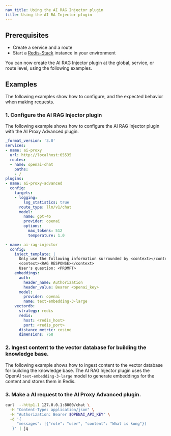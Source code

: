 ```yaml
---
nav_title: Using the AI RAG Injector plugin
title: Using the AI RA Injector plugin
---
```

<!-- how-to/tutorial goes here -->


## Prerequisites

- Create a service and a route
- Start a [Redis-Stack](https://redis.io/docs/latest/) instance in your environment

You can now create the AI RAG Injector plugin at the global, service, or route level, using the following examples.

## Examples

The following examples show how to configure, and the expected behavior when making requests.

### 1. Configure the AI RAG Injector plugin
The following example shows how to configure the AI RAG Injector plugin with the AI Proxy Advanced plugin.
```yaml
_format_version: '3.0'
services:
- name: ai-proxy
  url: http://localhost:65535
  routes:
  - name: openai-chat
    paths:
    - /
plugins:
- name: ai-proxy-advanced
  config:
    targets:
    - logging:
        log_statistics: true
      route_type: llm/v1/chat
      model:
        name: gpt-4o
        provider: openai
        options:
          max_tokens: 512
          temperature: 1.0

- name: ai-rag-injector
  config:
    inject_template: |
      Only use the following information surrounded by <context></context>to and your existing knowledge to provide the best possible answer to the user.
      <context><RAG RESPONSE></context>
      User's question: <PROMPT>
    embeddings:
      auth:
        header_name: Authorization
        header_value: Bearer <openai_key>
      model:
        provider: openai
        name: text-embedding-3-large
    vectordb:
      strategy: redis
      redis:
        host: <redis_host>
        port: <redis_port>
      distance_metric: cosine
      dimensions: 768
```

### 2. Ingest content to the vector database for building the knowledge base.
The following example shows how to ingest content to the vector database for building the knowledge base. The AI RAG Injector plugin uses the OpenAI `text-embedding-3-large` model to generate embeddings for the content and stores them in Redis.


### 3. Make a AI request to the AI Proxy Advanced plugin.

```bash
curl  --http1.1 127.0.0.1:8000/chat \
  -H "Content-Type: application/json" \
  -H "Authorization: Bearer $OPENAI_API_KEY" \
  -d '{
     "messages": [{"role": "user", "content": "What is kong"}]
   }' | jq
```
